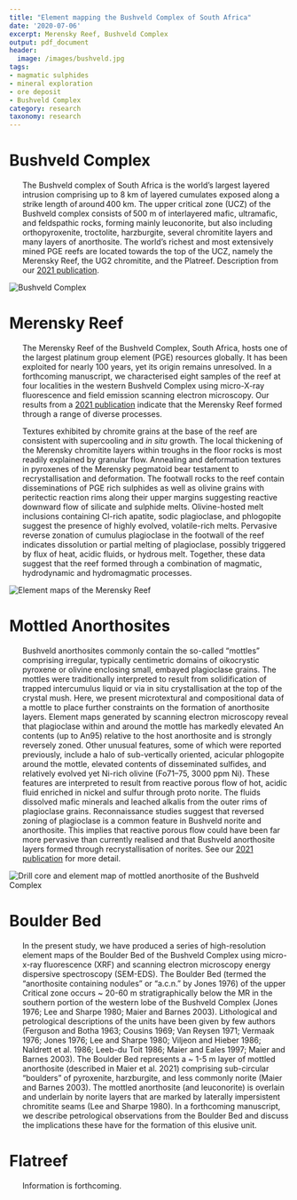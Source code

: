 ```yaml
---
title: "Element mapping the Bushveld Complex of South Africa"
date: '2020-07-06'
excerpt: Merensky Reef, Bushveld Complex
output: pdf_document
header:
  image: /images/bushveld.jpg
tags:
- magmatic sulphides
- mineral exploration
- ore deposit
- Bushveld Complex
category: research
taxonomy: research
---
```

  
# Bushveld Complex

<ul> The Bushveld complex of South Africa is the world’s largest layered intrusion comprising up to 8 km of layered cumulates exposed along a strike length of around 400 km. The upper critical zone (UCZ) of the Bushveld complex consists of 500 m of interlayered mafic, ultramafic, and feldspathic rocks, forming mainly leuconorite, but also including orthopyroxenite, troctolite, harzburgite, several chromitite layers and many layers of anorthosite. The world’s richest and most extensively mined PGE reefs are located towards the top of the UCZ, namely the Merensky Reef, the UG2 chromitite, and the Platreef. Description from our <a id="raw-url" href="https://link.springer.com/article/10.1007/s00410-020-01760-7">2021 publication</a>.</ul>

<img src="https://github.com/WillDSmith1995/willsgeo/tree/master/images/bushveld2.png" alt="Bushveld Complex">

# Merensky Reef
  
<ul>The Merensky Reef of the Bushveld Complex, South Africa, hosts one of the largest platinum group element (PGE) resources globally. It has been exploited for nearly 100 years, yet its origin remains unresolved. In a forthcoming manuscript, we characterised eight samples of the reef at four localities in the western Bushveld Complex using micro-X-ray fluorescence and field emission scanning electron microscopy. Our results from a <a id="raw-url" href="https://www.sciencedirect.com/science/article/pii/S1674987120302413">2021 publication</a> indicate that the Merensky Reef formed through a range of diverse processes.</ul>

<ul>Textures exhibited by chromite grains at the base of the reef are consistent with supercooling and <em>in situ</em> growth. The local thickening of the Merensky chromitite layers within troughs in the floor rocks is most readily explained by granular flow. Annealing and deformation textures in pyroxenes of the Merensky pegmatoid bear testament to recrystallisation and deformation. The footwall rocks to the reef contain disseminations of PGE rich sulphides as well as olivine grains with peritectic reaction rims along their upper margins suggesting reactive downward flow of silicate and sulphide melts. Olivine-hosted melt inclusions containing Cl-rich apatite, sodic plagioclase, and phlogopite suggest the presence of highly evolved, volatile-rich melts. Pervasive reverse zonation of cumulus plagioclase in the footwall of the reef indicates dissolution or partial melting of plagioclase, possibly triggered by flux of heat, acidic fluids, or hydrous melt. Together, these data suggest that the reef formed through a combination of magmatic, hydrodynamic and hydromagmatic processes.</ul>

<img src="https://github.com/WillDSmith1995/willsgeo/tree/master/images/bushveld1.png" alt="Element maps of the Merensky Reef">

# Mottled Anorthosites

<ul>Bushveld anorthosites commonly contain the so-called “mottles” comprising irregular, typically centimetric domains of oikocrystic pyroxene or olivine enclosing small, embayed plagioclase grains. The mottles were traditionally interpreted to result from solidification of trapped intercumulus liquid or via in situ crystallisation at the top of the crystal mush. Here, we present microtextural and compositional data of a mottle to place further constraints on the formation of anorthosite layers. Element maps generated by scanning electron microscopy reveal that plagioclase within and around the mottle has markedly elevated An contents (up to An95) relative to the host anorthosite and is strongly reversely zoned. Other unusual features, some of which were reported previously, include a halo of sub-vertically oriented, acicular phlogopite around the mottle, elevated contents of disseminated sulfides, and relatively evolved yet Ni-rich olivine (Fo71–75, 3000 ppm Ni). These features are interpreted to result from reactive porous flow of hot, acidic fluid enriched in nickel and sulfur through proto norite. The fluids dissolved mafic minerals and leached alkalis from the outer rims of plagioclase grains. Reconnaissance studies suggest that reversed zoning of plagioclase is a common feature in Bushveld norite and anorthosite. This implies that reactive porous flow could have been far more pervasive than currently realised and that Bushveld anorthosite layers formed through recrystallisation of norites. See our <a id="raw-url" href="https://link.springer.com/article/10.1007/s00410-020-01760-7">2021 publication</a> for more detail.</ul>

<img src="https://github.com/WillDSmith1995/willsgeo/tree/master/images/anorthosite.png" alt="Drill core and element map of mottled anorthosite of the Bushveld Complex">

# Boulder Bed

<ul>In the present study, we have produced a series of high-resolution element maps of the Boulder Bed of the Bushveld Complex using micro-x-ray fluorescence (XRF) and scanning electron microscopy energy dispersive spectroscopy (SEM-EDS). The Boulder Bed (termed the “anorthosite containing nodules” or “a.c.n.” by Jones 1976) of the upper Critical zone occurs ~ 20-60 m stratigraphically below the MR in the southern portion of the western lobe of the Bushveld Complex (Jones 1976; Lee and Sharpe 1980; Maier and Barnes 2003). Lithological and petrological descriptions of the units have been given by few authors (Ferguson and Botha 1963; Cousins 1969; Van Reysen 1971; Vermaak 1976; Jones 1976; Lee and Sharpe 1980; Viljeon and Hieber 1986; Naldrett et al. 1986; Leeb-du Toit 1986; Maier and Eales 1997; Maier and Barnes 2003). The Boulder Bed represents a ~ 1-5 m layer of mottled anorthosite (described in Maier et al. 2021) comprising sub-circular “boulders” of pyroxenite, harzburgite, and less commonly norite (Maier and Barnes 2003). The mottled anorthosite (and leuconorite) is overlain and underlain by norite layers that are marked by laterally impersistent chromitite seams (Lee and Sharpe 1980). In a forthcoming manuscript, we describe petrological observations from the Boulder Bed and discuss the implications these have for the formation of this elusive unit.</ul> 

# Flatreef

<ul> Information is forthcoming. </ul>
